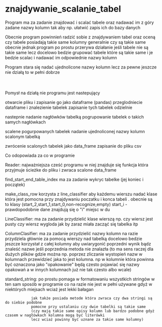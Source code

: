# znajdywanie_scalanie_tabel

Program ma za zadanie znajdować i scalać tabele oraz nadawać im z góry zadane nazwy kolumn 
tak aby np. ułatwić zapis ich do bazy danych 

Obecnie program powinnień radzić sobie z znajdywaniem tabel 
oraz oceną czy tabele posiadają takie same kolumny 
generalnie czy są takie same 
obecnie jednak program po prostu przerywa działanie jeśli tabele
nie są takie same lecz docelowo bedzie grupować tabele które 
są takie same i je bedzie scalac i nadawać im odpowiednie nazwy kolumn


Program stara się nadać ujednolicone nazwy kolumn lecz 
za pewne jeszcze nie działą to w pełni dobrze
<br />
<br />
<br />
<br />
Pomysł na działą nie programu jest nastepujący

otwarcie pliku i zapisanie go jako dataframe (pandas) 
przeglodniecie dataframe i znalezienie tabelek 
zapisanie tych tabelek odzielnie 

nastepnie nadanie nagłówków tabelką 
pogrupowanie tabelek o takich samych nagłówkach

scalene pogurpowanych tabelek 
nadanie ujednoliconej nazwy kolumn scalonym tabelką 

zwrócenie scalonych tabelek jako data_frame
zapisanie do pliku csv 



Co odopowiada za co w programie 

Reader:
        najważniejsza cześć programu w niej znajduje się funkcja która przyjmuje 
        ścieżke do pliku i zwraca scalone data_frame 

find_start_end_table_index
                 ma za zadanie wykryc tabelke (jej koniec i początek) 

make_class_row
                 korzysta z line_classifier aby każdemu wierszu nadać klase która jest pomocna przy znajdywaniu 
                 poczatku i konca tabeli . obecnie są to klasy (start_2,start_1,start_0,non-recognize,empty) 
                 start_i - prawdopodobnie dane znajdują się o "i" miejsc w du



LineClassifier: ma za zadanie przydzielić klase wierszą 
                np. czy wiersz jest pusty czy wiersz wygloda jak by zaraz miała zacząć się tabelka itp 
                
                
ColumnClasifier:
                ma za zadanie przydzielić nazwy kolumn 
                na razie przydziela głównie za pomocą wierszy nad tabelką 
                docelowo bedzie jeszcze korzystał z całej kolumny 
                aby uwiarygonić poprzedni wynik bądz znaleść nazwe 
                jeśli poprzednia metoda nie znalazła 
                (to ma sens raczej dla dużych plików gdzie można 
                np. poprzez zliczanie wystopień nazw w kolumnach 
                przewidzieć jaka to jest kolumna. np w kolumnie 
                która powinna być oznaczona jako "opakowanie" 
                będą czesto pojawiać się nazwy opakowań a w innych kolumnach już nie tak czesto albo wcale) 
                
                
standard_string:
                po prostu pomaga w formatowaniu wszystkich stringów w ten sam sposób w programie
                co na razie nie jest w pełni używane gdyż w niektórych miejsach wciaż jest lekki bałagan
                
                jak także posiada metode która zwraca czy dwa stringi są do siebie podobne 
                pomocne przy ustalaniu czy dwie tabelki są takie same 
                (czy mają takie same opisy kolumn lub bardzo podobne gdyż czasem w nagłówkach kolumna mogą być literówki 
                lecz wciaż powinny być uznane za takie same kolumny)
                




